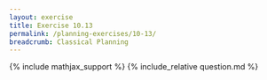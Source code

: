 ```yaml
---
layout: exercise
title: Exercise 10.13
permalink: /planning-exercises/10-13/
breadcrumb: Classical Planning
---
```


{% include mathjax_support %}
{% include_relative question.md %}
